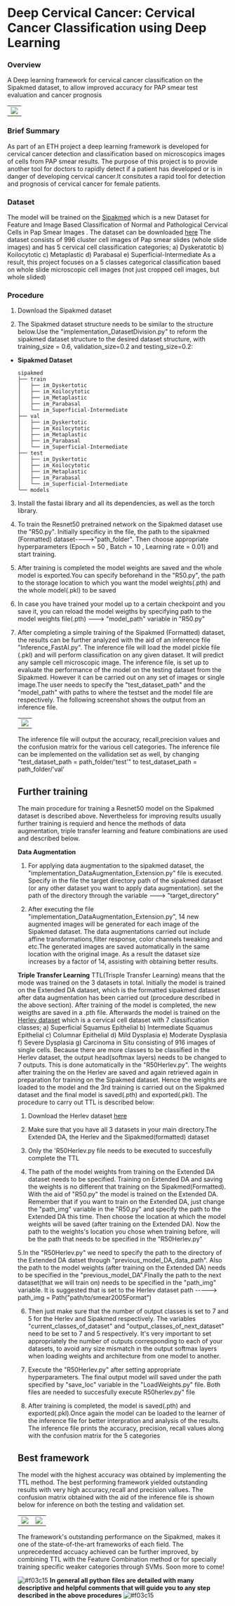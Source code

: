 # Deep Cervical Cancer: Cervical Cancer Classification using Deep Learning
### Overview 
A Deep learning framework for cervical cancer classification on the Sipakmed dataset, to allow improved accuracy for PAP smear test evaluation and cancer prognosis 
<table style="border:0px">
   <tr>
       <td><img src="official collage.png" frame=void rules=none></td>
   </tr>
</table>

### Brief Summary
As part of an ETH project a deep learning framework is developed for cervical cancer detection and classification based on microscopics images of cells from PAP smear results. The purpose of this project is to provide another tool for doctors to rapidly detect if a patient has developed or is in danger of developing cervical cancer.It consitutes a rapid tool for detection and prognosis of cervical cancer for female patients. 

### Dataset
The model will be trained on the [Sipakmed](https://www.researchgate.net/figure/The-boundaries-of-the-cytoplasm-and-the-nucleus-of-each-cell-in-images-of-cell-clusters_fig1_327995161) which is a new Dataset for Feature and Image Based Classification of Normal and Pathological Cervical Cells in Pap Smear Images . The dataset can be downloaded [here](http://www.cs.uoi.gr/~marina/sipakmed.html)
The dataset consists of 996 cluster cell images of Pap smear slides (whole slide images) and has 5 cervical cell classification categories; 
a) Dyskeratotic 
b) Koilocytotic
c) Metaplastic
d) Parabasal
e) Superficial-Intermediate
As a result, this project focuses on a 5 classes categorical classification based on whole slide microscopic cell images (not just cropped cell images, but whole slided)


### Procedure
1. Download the Sipakmed dataset

2. The Sipakmed dataset structure needs to be similar to the structure below.Use the "implementation_DatasetDivision.py" to reform the sipakmed dataset structure to the desired dataset structure, with training_size = 0.6, validation_size=0.2 and testing_size=0.2:

- **Sipakmed Dataset**
  ```
  sipakmed
  ├── train
  │   ├── im_Dyskertotic
  │   ├── im_Koilocytotic 
  │   ├── im_Metaplastic 
  │   ├── im_Parabasal  
  │   └── im_Superficial-Intermediate
  ├── val
  │   ├── im_Dyskertotic
  │   ├── im_Koilocytotic 
  │   ├── im_Metaplastic 
  │   ├── im_Parabasal  
  │   └── im_Superficial-Intermediate
  ├── test
  │   ├── im_Dyskertotic
  │   ├── im_Koilocytotic 
  │   ├── im_Metaplastic 
  │   ├── im_Parabasal  
  │   └── im_Superficial-Intermediate
  └── models
  ```
3. Install the fastai library and all its dependencies, as well as the torch library.

4. To train the Resnet50 pretrained network on the Sipakmed dataset use the "R50.py". Initially specificy in the file, the path to the sipakmed (Formatted) dataset---->"path_folder". Then choose appropriate hyperparameters (Epoch = 50 , Batch = 10 , Learning rate = 0.01) and start training.

5. After training is completed the model weights are saved and the whole model is exported.You can specify beforehand in the "R50.py", the path to the storage location to which you want the model weights(.pth) and the whole model(.pkl) to be saved

6. In case you have trained your model up to a certain checkpoint and you save it, you can reload the model weigths by specifying path to the model weights file(.pth)  ---> "model_path" variable in "R50.py"

7. After completing a simple training of the Sipakmed (Formatted) dataset, the results can be further analyzed with the aid of an inference file "Inference_FastAI.py". The inference file will load the model pickle file (.pkl) and will perform classification on any given dataset. It will predict any sample cell microscopic image. The inference file, is set up to evaluate the performance of the model on the testing dataset from the Sipakmed. However it can be carried out on any set of images or single image.The user needs to specify the "test_dataset_path" and the "model_path" with paths to where the testset and the model file are respectively. The following screenshot shows the output from an inference file.<table style="border:0px">
   <tr>
       <td><img src="screenshotTTLinference.jpg" frame=void rules=none></td>
   </tr>
</table>The inference file will output the accuracy, recall,precision values and the confusion matrix for the various cell categories. The inference file can be implemented on the vallidation set as well, by changing "test_dataset_path = path_folder/'test'" to test_dataset_path = path_folder/'val'  

## Further training

The main procedure for training a Resnet50 model on the Sipakmed dataset is described above. Nevertheless for improving results usually further training is requierd and hence the methods of data augmentation, triple transfer learning and feature combinations are used and described below.

**Data Augmentation**

1. For applying data augmentation to the sipakmed dataset, the "implementation_DataAugmentation_Extension.py" file is executed. Specify in the file the target directory path of the sipakmed dataset (or any other dataset you want to apply data augmentation). set the path of the directory through the variable ---> "target_directory"

2. After executing the file "implementation_DataAugmentation_Extension.py", 14 new augmented images will be generated for each image of the Sipakmed dataset. The data augmentations carried out include affine transformations,filter response, color channels tweaking and etc.The generated images are saved automatically in the same location with the original image. As a result the dataset size increases by a factor of 14, assisting with obtaining better results.

**Triple Transfer Learning**
TTL(Trisple Transfer Learning) means that the mode was trained on the 3 datasets in total. Initially the model is trained on the Extended DA dataset, which is the formatted sipakmed dataset after data augmentation has been carried out (procedure described in the above section). After training of the model is completed, the new weigths are saved in a .pth file. Afterwards the model is trained on the [Herlev dataset](https://www.researchgate.net/publication/326477913_Clustering_Techniques_on_Pap-smear_Images_for_the_Detection_of_Cervical_Cancer) which is a cervical cell dataset with 7 classification classes; 
a) Superficial Squamus Epithelial
b) Intermediate Squamus Epithelial
c) Columnar Epithelial
d) Mild Dysplasia 
e) Moderate Dysplasia
f) Severe Dysplasia
g) Carcinoma in Situ
consisting of 916 images of single cells. Because there are more classes to be classified in the Herlev dataset, the output head(softmax layers) needs to be changed to 7 outputs. This is done automatically in the "R50Herlev.py". The weights after training the on the Herlev are saved and again retrieved again in preparation for training on the Sipakmed dataset. Hence the weights are loaded to the model and the 3rd training is carried out on the Sipakmed dataset and the final model is saved(.pth) and exported(.pkl). The procedure to carry out TTL is described below:

1. Download the Herlev dataset [here](http://mde-lab.aegean.gr/images/stories/docs/smear2005.zip)

2. Make sure that you have all 3 datasets in your main directory.The Extended DA, the Herlev and the Sipakmed(formatted) dataset

3. Only the 'R50Herlev.py file needs to be executed to succesfully complete the TTL

4. The path of the model weights from training on the Extended DA dataset needs to be specified. Training on Extended DA and saving the weights is no different that training on the Sipakmed(Formatted). With the aid of "R50.py" the model is trained on the Extended DA. Remember that if you want to train on the Extended DA, just change the "path_img" variable in the "R50.py" and specify the path to the Extended DA this time. Then choose the location at which the model weights will be saved (after training on the Extended DA). Now the path to the weights's location you chose when training before, will be the path that needs to be specified in the "R50Herlev.py"

5.In the "R50Herlev.py" we need to specify the path to the directory of the Extended DA datset through "previous_model_DA_data_path". Also the path to the model weights (after training on the Extended DA) needs to be specified in the "previous_model_DA".FInally the path to the next dataset(that we will train on) needs to be specified in the "path_img" variable. It is suggested that is set to the Herlev dataset path -----> path_img = Path("path/to/smear2005Format")

6. Then just make sure that the number of output classes is set to 7 and 5 for the Herlev and Sipakmed respectively. The variables "current_classes_of_dataset" and "output_classes_of_next_dataset" need to be set to 7 and 5 respectively. It's very important to set appropriately the number of outputs corresponding to each of your datasets, to avoid any size mismatch in the output softmax layers when loading weights and architecture from one model to another.

7. Execute the "R50Herlev.py" after setting appropriate hyperparameters. The final output model will saved under the path specified by "save_loc" variable in the "LoadWeights.py" file. Both files are needed to succesfully execute R50herlev.py" file

8. After training is completed, the model is saved(.pth) and exported(.pkl).Once again the model can be loaded to the learner of the inference file for better interpration and analysis of the results. The inference file prints the accuracy, precision, recall values along with the confusion matrix for the 5 categories


## Best framework
The model with the highest accuracy was obtained by implementing the TTL method. The best performing framework yielded outstanding results with very high accuracy,recall and precision vallues. The confusion matrix obtained with the aid of the inference file is shown below for inference on both the testing and validation set.
<table style="border:0px">
   <tr>
       <td><img src="ConfusionMatrixForTestingDatasetSipakmed.jpg" frame=void rules=none></td>
       <td><img src="ConfusionMatrixForValidationDatasetSipakmed.jpg" frame=void rules=none></td>
   </tr>
</table>


The framework's outstanding performance on the Sipakmed, makes it one of the state-of-the-art frameworks of each field. The unprecedented accuacy achieved can be further improved, by combining TTL with the Feature Combination method or for specially training specific weaker categories through SVMs. Soon more to come!

![#f03c15](https://placehold.it/15/f03c15/000000?text=+) 
**In general all python files are detailed with many descriptive and helpful comments that will guide you to any step described in the above procedures**  ![#f03c15](https://placehold.it/15/f03c15/000000?text=+) 



 

